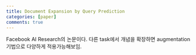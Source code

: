```yaml
---
title: Document Expansion by Query Prediction
categories: [paper]
comments: true
---
```

Facebook AI Research의 논문이다. 다른 task에서 개념을 확장하면 augmentation 기법으로 다양하게 적용가능해보임.



